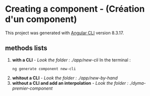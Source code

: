 # Creating a component - (Création d'un component)

This project was generated with [Angular CLI](https://github.com/angular/angular-cli) version 8.3.17.

## methods lists
1. **with a CLI** - *Look the folder : ./app/new-cli*
    In the terminal : 
    ```
    ng generate component new-cli
    ```
2. **whitout a CLI** - *Look the folder : ./app/new-by-hand*
3. **without a CLI and add an interpolation** - *Look the folder : ./dyma-premier-component*
